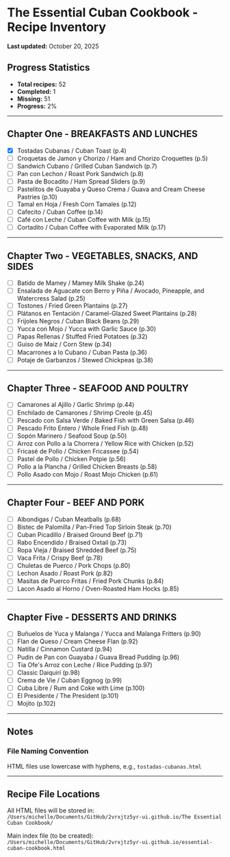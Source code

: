 # The Essential Cuban Cookbook - Recipe Inventory

**Last updated:** October 20, 2025

## Progress Statistics
- **Total recipes:** 52
- **Completed:** 1
- **Missing:** 51
- **Progress:** 2%

---

## Chapter One - BREAKFASTS AND LUNCHES

- [x] Tostadas Cubanas / Cuban Toast (p.4)
- [ ] Croquetas de Jamon y Chorizo / Ham and Chorizo Croquettes (p.5)
- [ ] Sandwich Cubano / Grilled Cuban Sandwich (p.7)
- [ ] Pan con Lechon / Roast Pork Sandwich (p.8)
- [ ] Pasta de Bocadito / Ham Spread Sliders (p.9)
- [ ] Pastelitos de Guayaba y Queso Crema / Guava and Cream Cheese Pastries (p.10)
- [ ] Tamal en Hoja / Fresh Corn Tamales (p.12)
- [ ] Cafecito / Cuban Coffee (p.14)
- [ ] Café con Leche / Cuban Coffee with Milk (p.15)
- [ ] Cortadito / Cuban Coffee with Evaporated Milk (p.17)

---

## Chapter Two - VEGETABLES, SNACKS, AND SIDES

- [ ] Batido de Mamey / Mamey Milk Shake (p.24)
- [ ] Ensalada de Aguacate con Berro y Piña / Avocado, Pineapple, and Watercress Salad (p.25)
- [ ] Tostones / Fried Green Plantains (p.27)
- [ ] Plátanos en Tentación / Caramel-Glazed Sweet Plantains (p.28)
- [ ] Frijoles Negros / Cuban Black Beans (p.29)
- [ ] Yucca con Mojo / Yucca with Garlic Sauce (p.30)
- [ ] Papas Rellenas / Stuffed Fried Potatoes (p.32)
- [ ] Guiso de Maiz / Corn Stew (p.34)
- [ ] Macarrones a lo Cubano / Cuban Pasta (p.36)
- [ ] Potaje de Garbanzos / Stewed Chickpeas (p.38)

---

## Chapter Three - SEAFOOD AND POULTRY

- [ ] Camarones al Ajillo / Garlic Shrimp (p.44)
- [ ] Enchilado de Camarones / Shrimp Creole (p.45)
- [ ] Pescado con Salsa Verde / Baked Fish with Green Salsa (p.46)
- [ ] Pescado Frito Entero / Whole Fried Fish (p.48)
- [ ] Sopón Marinero / Seafood Soup (p.50)
- [ ] Arroz con Pollo a la Chorrera / Yellow Rice with Chicken (p.52)
- [ ] Fricasé de Pollo / Chicken Fricassee (p.54)
- [ ] Pastel de Pollo / Chicken Potpie (p.56)
- [ ] Pollo a la Plancha / Grilled Chicken Breasts (p.58)
- [ ] Pollo Asado con Mojo / Roast Mojo Chicken (p.61)

---

## Chapter Four - BEEF AND PORK

- [ ] Albondigas / Cuban Meatballs (p.68)
- [ ] Bistec de Palomilla / Pan-Fried Top Sirloin Steak (p.70)
- [ ] Cuban Picadillo / Braised Ground Beef (p.71)
- [ ] Rabo Encendido / Braised Oxtail (p.73)
- [ ] Ropa Vieja / Braised Shredded Beef (p.75)
- [ ] Vaca Frita / Crispy Beef (p.78)
- [ ] Chuletas de Puerco / Pork Chops (p.80)
- [ ] Lechon Asado / Roast Pork (p.82)
- [ ] Masitas de Puerco Fritas / Fried Pork Chunks (p.84)
- [ ] Lacon Asado al Horno / Oven-Roasted Ham Hocks (p.85)

---

## Chapter Five - DESSERTS AND DRINKS

- [ ] Buñuelos de Yuca y Malanga / Yucca and Malanga Fritters (p.90)
- [ ] Flan de Queso / Cream Cheese Flan (p.92)
- [ ] Natilla / Cinnamon Custard (p.94)
- [ ] Pudin de Pan con Guayaba / Guava Bread Pudding (p.96)
- [ ] Tia Ofe's Arroz con Leche / Rice Pudding (p.97)
- [ ] Classic Daiquiri (p.98)
- [ ] Crema de Vie / Cuban Eggnog (p.99)
- [ ] Cuba Libre / Rum and Coke with Lime (p.100)
- [ ] El Presidente / The President (p.101)
- [ ] Mojito (p.102)

---

## Notes

### File Naming Convention
HTML files use lowercase with hyphens, e.g., `tostadas-cubanas.html`

---

## Recipe File Locations

All HTML files will be stored in:
`/Users/michelle/Documents/GitHub/2vrxjtz5yr-ui.github.io/The Essential Cuban Cookbook/`

Main index file (to be created):
`/Users/michelle/Documents/GitHub/2vrxjtz5yr-ui.github.io/essential-cuban-cookbook.html`
